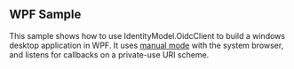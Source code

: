 ## WPF Sample
This sample shows how to use IdentityModel.OidcClient to build a windows desktop
application in WPF. It uses [manual
mode](https://identitymodel.readthedocs.io/en/latest/native/manual.html) with the system
browser, and listens for callbacks on a private-use URI scheme.
